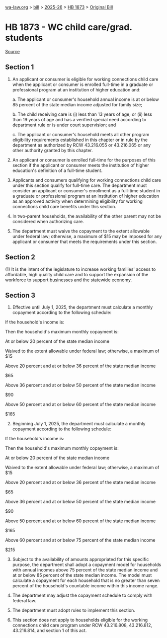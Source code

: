 [wa-law.org](/) > [bill](/bill/) > [2025-26](/bill/2025-26/) > [HB 1873](/bill/2025-26/hb/1873/) > [Original Bill](/bill/2025-26/hb/1873/1/)

# HB 1873 - WC child care/grad. students

[Source](http://lawfilesext.leg.wa.gov/biennium/2025-26/Pdf/Bills/House%20Bills/1873.pdf)

## Section 1
1. An applicant or consumer is eligible for working connections child care when the applicant or consumer is enrolled full-time in a graduate or professional program at an institution of higher education and:

    a. The applicant or consumer's household annual income is at or below 85 percent of the state median income adjusted for family size;

    b. The child receiving care is (i) less than 13 years of age; or (ii) less than 19 years of age and has a verified special need according to department rule or is under court supervision; and

    c. The applicant or consumer's household meets all other program eligibility requirements established in this chapter or in rule by the department as authorized by RCW 43.216.055 or 43.216.065 or any other authority granted by this chapter.

2. An applicant or consumer is enrolled full-time for the purposes of this section if the applicant or consumer meets the institution of higher education's definition of a full-time student.

3. Applicants and consumers qualifying for working connections child care under this section qualify for full-time care. The department must consider an applicant or consumer's enrollment as a full-time student in a graduate or professional program at an institution of higher education as an approved activity when determining eligibility for working connections child care benefits under this section.

4. In two-parent households, the availability of the other parent may not be considered when authorizing care.

5. The department must waive the copayment to the extent allowable under federal law; otherwise, a maximum of $15 may be imposed for any applicant or consumer that meets the requirements under this section.

## Section 2
(1) It is the intent of the legislature to increase working families' access to affordable, high quality child care and to support the expansion of the workforce to support businesses and the statewide economy.

## Section 3
1. Effective until July 1, 2025, the department must calculate a monthly copayment according to the following schedule:

If the household's income is:

Then the household's maximum monthly copayment is:

At or below 20 percent of the state median income

Waived to the extent allowable under federal law; otherwise, a maximum of $15

Above 20 percent and at or below 36 percent of the state median income

$65

Above 36 percent and at or below 50 percent of the state median income

$90

Above 50 percent and at or below 60 percent of the state median income

$165

2. Beginning July 1, 2025, the department must calculate a monthly copayment according to the following schedule:

If the household's income is:

Then the household's maximum monthly copayment is:

At or below 20 percent of the state median income

Waived to the extent allowable under federal law; otherwise, a maximum of $15

Above 20 percent and at or below 36 percent of the state median income

$65

Above 36 percent and at or below 50 percent of the state median income

$90

Above 50 percent and at or below 60 percent of the state median income

$165

Above 60 percent and at or below 75 percent of the state median income

$215

3. Subject to the availability of amounts appropriated for this specific purpose, the department shall adopt a copayment model for households with annual incomes above 75 percent of the state median income and at or below 85 percent of the state median income. The model must calculate a copayment for each household that is no greater than seven percent of the household's countable income within this income range.

4. The department may adjust the copayment schedule to comply with federal law.

5. The department must adopt rules to implement this section.

6. This section does not apply to households eligible for the working connections child care program under RCW 43.216.808, 43.216.812,  43.216.814, and section 1 of this act.
